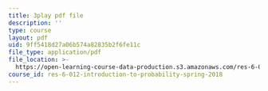 ```yaml
---
title: 3play pdf file
description: ''
type: course
layout: pdf
uid: 9ff5418d27a06b574a82835b2f6fe11c
file_type: application/pdf
file_location: >-
  https://open-learning-course-data-production.s3.amazonaws.com/res-6-012-introduction-to-probability-spring-2018/9ff5418d27a06b574a82835b2f6fe11c_0xuRh3dz_Nc.pdf
course_id: res-6-012-introduction-to-probability-spring-2018
---
```

